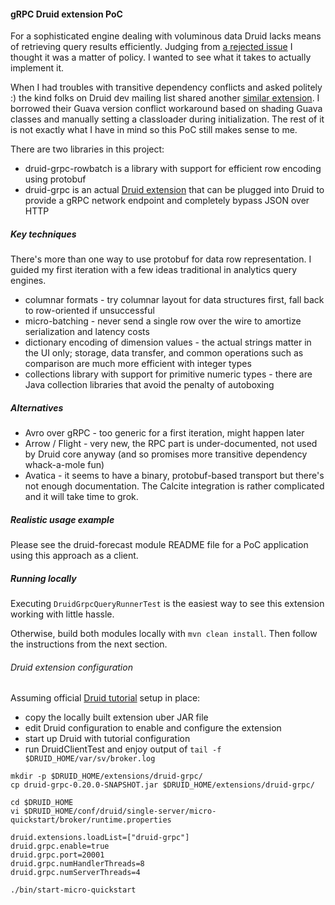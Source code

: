 #### gRPC Druid extension PoC

For a sophisticated engine dealing with voluminous data Druid lacks means of retrieving query results efficiently.
Judging from [a rejected issue](https://github.com/apache/incubator-druid/issues/3891) I thought it was a matter of policy. 
I wanted to see what it takes to actually implement it. 

When I had troubles with transitive dependency conflicts and asked politely :) the kind folks on Druid dev mailing list
shared another [similar extension](https://github.com/apache/incubator-druid/pull/6798). I borrowed their Guava version 
conflict workaround based on shading Guava classes and manually setting a classloader during initialization. The rest of
it is not exactly what I have in mind so this PoC still makes sense to me.

There are two libraries in this project:
* druid-grpc-rowbatch is a library with support for efficient row encoding using protobuf
* druid-grpc is an actual [Druid extension](http://druid.io/docs/latest/development/modules.html) that can be plugged into
Druid to provide a gRPC network endpoint and completely bypass JSON over HTTP

##### Key techniques

There's more than one way to use protobuf for data row representation. I guided my first iteration with a few ideas traditional in analytics query engines.

* columnar formats - try columnar layout for data structures first, fall back to row-oriented if unsuccessful 
* micro-batching - never send a single row over the wire to amortize serialization and latency costs
* dictionary encoding of dimension values - the actual strings matter in the UI only; storage, data transfer, and common 
operations such as comparison are much more efficient with integer types
* collections library with support for primitive numeric types - there are Java collection libraries that avoid the penalty of autoboxing  

##### Alternatives

* Avro over gRPC - too generic for a first iteration, might happen later 
* Arrow / Flight - very new, the RPC part is under-documented, not used by Druid core anyway (and so promises more transitive dependency whack-a-mole fun)
* Avatica - it seems to have a binary, protobuf-based transport but there's not enough documentation. The Calcite integration
is rather complicated and it will take time to grok.

##### Realistic usage example

Please see the druid-forecast module README file for a PoC application using this approach as a client. 

##### Running locally

Executing ```DruidGrpcQueryRunnerTest``` is the easiest way to see this extension working with little hassle.

Otherwise, build both modules locally with ```mvn clean install```. Then follow the instructions from the next section.

###### Druid extension configuration

Assuming official [Druid tutorial](http://druid.io/docs/latest/tutorials/index.html) setup in place:
* copy the locally built extension uber JAR file
* edit Druid configuration to enable and configure the extension 
* start up Druid with tutorial configuration
* run DruidClientTest and enjoy output of ```tail -f  $DRUID_HOME/var/sv/broker.log```

```
mkdir -p $DRUID_HOME/extensions/druid-grpc/
cp druid-grpc-0.20.0-SNAPSHOT.jar $DRUID_HOME/extensions/druid-grpc/

cd $DRUID_HOME
vi $DRUID_HOME/conf/druid/single-server/micro-quickstart/broker/runtime.properties

druid.extensions.loadList=["druid-grpc"]
druid.grpc.enable=true
druid.grpc.port=20001
druid.grpc.numHandlerThreads=8
druid.grpc.numServerThreads=4

./bin/start-micro-quickstart
```